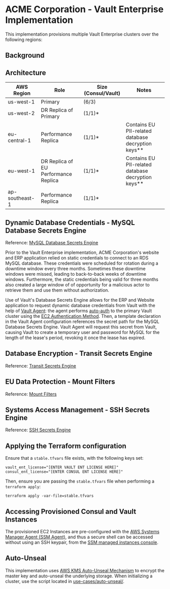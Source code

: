 # ACME Corporation - Vault Enterprise Implementation

This implementation provisions multiple Vault Enterprise clusters over the following regions:

## Background

## Architecture 

| AWS Region        | Role                                  | Size (Consul/Vault)   | Notes                                               |
| ----------------- | ------------------------------------- | --------------------- | --------------------------------------------------- |
| us-west-1         | Primary                               | (6/3)                 |                                                     |
| us-west-2         | DR Replica of Primary                 | (1/1)*                |                                                     |
| eu-central-1      | Performance Replica                   | (1/1)*                | Contains EU PII-related database decryption keys**  |
| eu-west-1         | DR Replica of EU Performance Replica  | (1/1)*                | Contains EU PII-related database decryption keys**  |
| ap-southeast-1    | Performance Replica                   | (1/1)*                |                                                     |

## Dynamic Database Credentials - MySQL Database Secrets Engine
Reference: [MySQL Database Secrets Engine](https://www.vaultproject.io/docs/secrets/databases/mssql/)

Prior to the Vault Enterprise implementation, ACME Corporation's website and ERP application relied on static credentials to connect to an RDS MySQL database. These credentials were scheduled for rotation during a downtime window every three months. Sometimes these downtime windows were missed, leading to back-to-back weeks of downtime windows. Furthermore, the static credentials being valid for three months also created a large window of of opportunity for a malicious actor to retrieve them and use them without authorization.

Use of Vault's Database Secrets Engine allows for the ERP and Website application to request dynamic database credentials from Vault with the help of [Vault Agent](https://www.vaultproject.io/docs/agent/): the agent performs [auto-auth](https://www.vaultproject.io/docs/agent/autoauth/) to the primary Vault cluster using the [EC2 Authentication Method](https://www.vaultproject.io/docs/auth/aws/). Then, a template declaration in the Vault Agent configuration references the secret path for the MySQL Database Secrets Engine. Vault Agent will request this secret from Vault, causing Vault to create a temporary user and password for MySQL for the length of the lease's period, revoking it once the lease has expired.

## Database Encryption - Transit Secrets Engine
Reference: [Transit Secrets Engine](https://www.vaultproject.io/docs/secrets/transit/index.html)

## EU Data Protection - Mount Filters
Reference: [Mount Filters](https://www.vaultproject.io/guides/operations/mount-filter/)

## Systems Access Management - SSH Secrets Engine
Reference: [SSH Secrets Engine](https://www.vaultproject.io/docs/secrets/ssh/index.html)

## Applying the Terraform configuration

Ensure that a `stable.tfvars` file exists, with the following keys set:

```
vault_ent_license="[ENTER VAULT ENT LICENSE HERE]"
consul_ent_license="[ENTER CONSUL ENT LICENSE HERE]"
```

Then, ensure you are passing the `stable.tfvars` file when performing a `terraform apply`:

```
terraform apply -var-file=stable.tfvars
```

## Accessing Provisioned Consul and Vault Instances

The provisioned EC2 Instances are pre-configured with the [AWS Systems Manager Agent (SSM Agent)](https://docs.aws.amazon.com/systems-manager/latest/userguide/ssm-agent.html), and thus a secure shell can be accessed without using an SSH keypair, from the [SSM managed instances console](https://console.aws.amazon.com/systems-manager/managed-instances).

## Auto-Unseal

This implementation uses [AWS KMS Auto-Unseal Mechanism](https://www.vaultproject.io/docs/configuration/seal/awskms/) to encrypt the master key and auto-unseal the underlying storage. When initializing a cluster, use the script located in [use-cases/auto-unseal/](use-cases/auto-unseal/).
